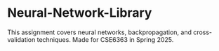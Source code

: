 # Neural-Network-Library
This assignment covers neural networks, backpropagation, and cross-validation techniques.  Made for CSE6363 in Spring 2025.
